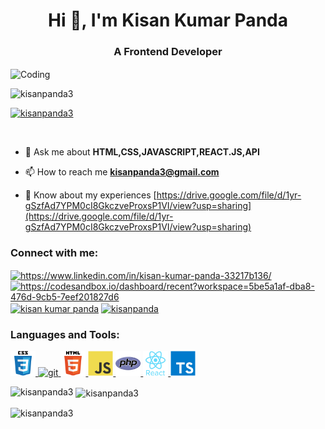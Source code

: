 <h1 align="center">Hi 👋, I'm Kisan Kumar Panda</h1>
<h3 align="center">A Frontend Developer</h3>
<img align="center" alt="Coding" width="400" src="https://media4.giphy.com/media/qgQUggAC3Pfv687qPC/giphy.gif">

<p align="left"> <img src="https://komarev.com/ghpvc/?username=kisanpanda3&label=Profile%20views&color=0e75b6&style=flat" alt="kisanpanda3" /> </p>

<p align="left"> <a href="https://github.com/ryo-ma/github-profile-trophy"><img src="https://github-profile-trophy.vercel.app/?username=kisanpanda3" alt="kisanpanda3" /></a> </p>

<p align="left"> <a href="https://twitter.com/" target="blank"><img src="https://img.shields.io/twitter/follow/?logo=twitter&style=for-the-badge" alt="" /></a> </p>

- 💬 Ask me about **HTML,CSS,JAVASCRIPT,REACT.JS,API**

- 📫 How to reach me **kisanpanda3@gmail.com**

- 📄 Know about my experiences [https://drive.google.com/file/d/1yr-gSzfAd7YPM0cI8GkczveProxsP1VI/view?usp=sharing](https://drive.google.com/file/d/1yr-gSzfAd7YPM0cI8GkczveProxsP1VI/view?usp=sharing)

<h3 align="left">Connect with me:</h3>
<p align="left">
<a href="https://linkedin.com/in/https://www.linkedin.com/in/kisan-kumar-panda-33217b136/" target="blank"><img align="center" src="https://raw.githubusercontent.com/rahuldkjain/github-profile-readme-generator/master/src/images/icons/Social/linked-in-alt.svg" alt="https://www.linkedin.com/in/kisan-kumar-panda-33217b136/" height="30" width="40" /></a>
<a href="https://codesandbox.com/https://codesandbox.io/dashboard/recent?workspace=5be5a1af-dba8-476d-9cb5-7eef201827d6" target="blank"><img align="center" src="https://raw.githubusercontent.com/rahuldkjain/github-profile-readme-generator/master/src/images/icons/Social/codesandbox.svg" alt="https://codesandbox.io/dashboard/recent?workspace=5be5a1af-dba8-476d-9cb5-7eef201827d6" height="30" width="40" /></a>
<a href="https://fb.com/kisan kumar panda" target="blank"><img align="center" src="https://raw.githubusercontent.com/rahuldkjain/github-profile-readme-generator/master/src/images/icons/Social/facebook.svg" alt="kisan kumar panda" height="30" width="40" /></a>
<a href="https://instagram.com/kisanpanda" target="blank"><img align="center" src="https://raw.githubusercontent.com/rahuldkjain/github-profile-readme-generator/master/src/images/icons/Social/instagram.svg" alt="kisanpanda" height="30" width="40" /></a>
</p>

<h3 align="left">Languages and Tools:</h3>
<p align="left"> <a href="https://www.w3schools.com/css/" target="_blank" rel="noreferrer"> <img src="https://raw.githubusercontent.com/devicons/devicon/master/icons/css3/css3-original-wordmark.svg" alt="css3" width="40" height="40"/> </a> <a href="https://git-scm.com/" target="_blank" rel="noreferrer"> <img src="https://www.vectorlogo.zone/logos/git-scm/git-scm-icon.svg" alt="git" width="40" height="40"/> </a> <a href="https://www.w3.org/html/" target="_blank" rel="noreferrer"> <img src="https://raw.githubusercontent.com/devicons/devicon/master/icons/html5/html5-original-wordmark.svg" alt="html5" width="40" height="40"/> </a> <a href="https://developer.mozilla.org/en-US/docs/Web/JavaScript" target="_blank" rel="noreferrer"> <img src="https://raw.githubusercontent.com/devicons/devicon/master/icons/javascript/javascript-original.svg" alt="javascript" width="40" height="40"/> </a> <a href="https://www.php.net" target="_blank" rel="noreferrer"> <img src="https://raw.githubusercontent.com/devicons/devicon/master/icons/php/php-original.svg" alt="php" width="40" height="40"/> </a> <a href="https://reactjs.org/" target="_blank" rel="noreferrer"> <img src="https://raw.githubusercontent.com/devicons/devicon/master/icons/react/react-original-wordmark.svg" alt="react" width="40" height="40"/> </a> <a href="https://www.typescriptlang.org/" target="_blank" rel="noreferrer"> <img src="https://raw.githubusercontent.com/devicons/devicon/master/icons/typescript/typescript-original.svg" alt="typescript" width="40" height="40"/> </a> </p>

<p><img align="left" src="https://github-readme-stats.vercel.app/api/top-langs?username=kisanpanda3&show_icons=true&locale=en&layout=compact" alt="kisanpanda3" /></p>

<p>&nbsp;<img align="center" src="https://github-readme-stats.vercel.app/api?username=kisanpanda3&show_icons=true&locale=en" alt="kisanpanda3" /></p>

<p><img align="center" src="https://github-readme-streak-stats.herokuapp.com/?user=kisanpanda3&" alt="kisanpanda3" /></p>
